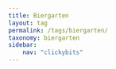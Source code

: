 ```yaml
---
title: Biergarten
layout: tag
permalink: /tags/biergarten/
taxonomy: biergarten
sidebar:
    nav: "clickybits"
---
```

